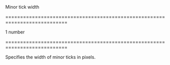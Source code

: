 <!--**
/*-------------------------------------------
    Auto-generated file. Do not modify.
-------------------------------------------

**-->
<!--d-->Minor tick width<!--/d-->
===========================================================================
<!--default-->1<!--/default-->
<!--type-->number<!--/type-->
===========================================================================

<!--shortDescription-->
Specifies the width of minor ticks in pixels.
<!--/shortDescription-->

<!--fullDescription-->

<!--/fullDescription-->